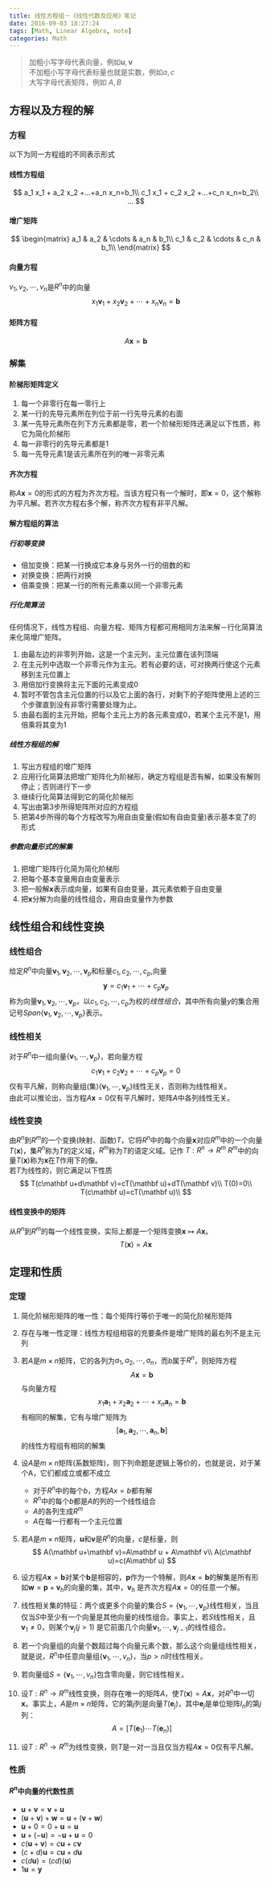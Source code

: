 ```yaml
---
title: 线性方程组－《线性代数及应用》笔记
date: 2016-09-03 18:27:24
tags: [Math, Linear Algebra, note]
categories: Math
---
```

> 加粗小写字母代表向量，例如$\mathbf u, \mathbf v$    
> 不加粗小写字母代表标量也就是实数，例如$a,c$   
> 大写字母代表矩阵，例如 $A,B$

## 方程以及方程的解
### 方程
以下为同一方程组的不同表示形式
#### 线性方程组
$$
    a_1 x_1 + a_2 x_2 +...+a_n x_n=b_1\\
    c_1 x_1 + c_2 x_2 +...+c_n x_n=b_2\\
            ...
$$
#### 增广矩阵
$$
    \begin{matrix}
    a_1 & a_2 & \cdots & a_n & b_1\\
    c_1 & c_2 & \cdots & c_n & b_1\\
    \end{matrix}
$$
#### 向量方程
$v_1 ,v_2 ,\cdots,v_n$是$R^n$中的向量
$$
    x_1 \mathbf v_1 + x_2 \mathbf v_2 +\cdots+ x_n \mathbf v_n =\mathbf b
$$
#### 矩阵方程
$$
    A\mathbf x =\mathbf b
$$

### 解集
#### 阶梯形矩阵定义
1. 每一个非零行在每一零行上
2. 某一行的先导元素所在列位于前一行先导元素的右面
3. 某一先导元素所在列下方元素都是零，若一个阶梯形矩阵还满足以下性质，称它为简化阶梯形
4. 每一非零行的先导元素都是1
5. 每一先导元素1是该元素所在列的唯一非零元素

#### 齐次方程
称$A\mathbf x=0$的形式的方程为齐次方程。当该方程只有一个解时，即$\mathbf x=0$，这个解称为平凡解。若齐次方程右多个解，称齐次方程有非平凡解。

#### 解方程组的算法
##### 行初等变换
* 倍加变换：把某一行换成它本身与另外一行的倍数的和
* 对换变换：把两行对换
* 倍乘变换：把某一行的所有元素乘以同一个非零元素

##### 行化简算法
任何情况下，线性方程组、向量方程、矩阵方程都可用相同方法来解－行化简算法来化简增广矩阵。
1. 由最左边的非零列开始，这是一个主元列，主元位置在该列顶端
2. 在主元列中选取一个非零元作为主元。若有必要的话，可对换两行使这个元素移到主元位置上
3. 用倍加行变换将主元下面的元素变成0
4. 暂时不管包含主元位置的行以及它上面的各行，对剩下的子矩阵使用上述的三个步骤直到没有非零行需要处理为止。
5. 由最右面的主元开始，把每个主元上方的各元素变成0，若某个主元不是1，用倍乘将其变为1

##### 线性方程组的解
1. 写出方程组的增广矩阵
2. 应用行化简算法把增广矩阵化为阶梯形，确定方程组是否有解，如果没有解则停止；否则进行下一步
3. 继续行化简算法得到它的简化阶梯形
4. 写出由第3步所得矩阵所对应的方程组
5. 把第4步所得的每个方程改写为用自由变量(假如有自由变量)表示基本变了的形式

##### 参数向量形式的解集
1. 把增广矩阵行化简为简化阶梯形
2. 把每个基本变量用自由变量表示
3. 把一般解$\mathbf x$表示成向量，如果有自由变量，其元素依赖于自由变量
4. 把$\mathbf x$分解为向量的线性组合，用自由变量作为参数


## 线性组合和线性变换
### 线性组合
给定$R^n$中向量$\mathbf v_1,\mathbf v_2,\cdots,\mathbf v_p$和标量$c_1,c_2,\cdots,c_p$,向量
$$
    \mathbf y=c_1\mathbf v_1+\cdots+c_p\mathbf v_p
$$
称为向量$\mathbf v_1,\mathbf v_2,\cdots,\mathbf v_p$，以$c_1,c_2,\cdots,c_p$为权的*线性组合*，其中所有向量$y$的集合用记号$Span\{\mathbf v_1,\mathbf v_2,\cdots,\mathbf v_p\}$表示。

### 线性相关
对于$R^n$中一组向量$\{\mathbf v_1,\cdots,\mathbf v_p\}$，若向量方程
$$
    c_1\mathbf v_1+c_2\mathbf v_2+\cdots+c_p\mathbf v_p=0
$$
仅有平凡解，则称向量组(集)$\{\mathbf v_1,\cdots,\mathbf v_p\}$线性无关，否则称为线性相关。     
由此可以推论出，当方程$A\mathbf x=0$仅有平凡解时，矩阵$A$中各列线性无关。

### 线性变换
由$R^n$到$R^m$的一个变换(映射、函数)$T$，它将$R^n$中的每个向量$\mathbf x$对应$R^m$中的一个向量$T(\mathbf x)$，集$R^n$称为$T$的定义域，$R^m$称为$T$的语定义域。记作 $T:R^n \to R^m$
$R^m$中的向量$T(\mathbf x)$称为$\mathbf x$在$T$作用下的像。     
若$T$为线性的，则它满足以下性质
$$
    T(c\mathbf u+d\mathbf v)=cT(\mathbf u)+dT(\mathbf v)\\
    T(0)=0\\
    T(c\mathbf u)=cT(\mathbf u)\\
$$

#### 线性变换中的矩阵
从$R^n$到$R^m$的每一个线性变换，实际上都是一个矩阵变换$\mathbf x\mapsto A\mathbf x$。
$$
    T(\mathbf x)= A\mathbf x
$$

## 定理和性质
### 定理
1. 简化阶梯形矩阵的唯一性：每个矩阵行等价于唯一的简化阶梯形矩阵
2. 存在与唯一性定理：线性方程组相容的充要条件是增广矩阵的最右列不是主元列
3. 若$A$是$m\times n$矩阵，它的各列为$a_1,a_2,\cdots,a_n$，而$b$属于$R^n$，则矩阵方程
$$
    A\mathbf x=\mathbf b
$$
与向量方程
$$
    x_1 \mathbf a_1+x_2 \mathbf a_2+\cdots +x_n \mathbf a_n =\mathbf b
$$
有相同的解集，它有与增广矩阵为
$$
    [\mathbf a_1,\mathbf a_2,\cdots,\mathbf a_n,\mathbf b]
$$
的线性方程组有相同的解集

4. 设$A$是$m\times n$矩阵(系数矩阵)，则下列命题是逻辑上等价的，也就是说，对于某个A，它们都成立或都不成立
    - 对于$R^n$中的每个$b$，方程$Ax=b$都有解
    - $R^n$中的每个$b$都是$A$的列的一个线性组合
    - $A$的各列生成$R^m$
    - $A$在每一行都有一个主元位置
5. 若$A$是$m\times n$矩阵，$\mathbf u$和$\mathbf v$是$R^n$的向量，$c$是标量，则
$$
    A(\mathbf u+\mathbf v)=A\mathbf u + A\mathbf v\\
    A(c\mathbf u)=c(A\mathbf u)
$$
6. 设方程$A\mathbf x=\mathbf b$对某个$\mathbf b$是相容的，$\mathbf p$作为一个特解，则$A\mathbf x=\mathbf b$的解集是所有形如$\mathbf w=\mathbf p+\mathbf v_h$的向量的集，其中，$\mathbf v_h$ 是齐次方程$A\mathbf x=0$的任意一个解。
7. 线性相关集的特征：两个或更多个向量的集合$S=\{\mathbf v_1,\cdots,\mathbf v_p\}$线性相关，当且仅当$S$中至少有一个向量是其他向量的线性组合。事实上，若$S$线性相关，且$\mathbf v_1 \neq 0$，则某个$\mathbf v_j (j>1)$ 是它前面几个向量$\mathbf v_1,\cdots,\mathbf v_{j-1}$的线性组合。
8. 若一个向量组的向量个数超过每个向量元素个数，那么这个向量组线性相关，就是说，$R^n$中任意向量组$\{\mathbf v_1,\cdots,v_n\}$，当$p>n$时线性相关。
9. 若向量组$S=\{\mathbf v_1,\cdots,v_n\}$包含零向量，则它线性相关。
10. 设$T:R^n \to R^m$线性变换，则存在唯一的矩阵$A$，使$T(\mathbf x)=A\mathbf x$，对$R^n$中一切$\mathbf x$。事实上，$A$是$m\times n$矩阵，它的第$j$列是向量$T(\mathbf e_j)$，其中$\mathbf e_j$是单位矩阵$I_n$的第$j$列：
$$
    A=[T(\mathbf e_1) \cdots T(\mathbf e_n)]
$$
11. 设$T:R^n \to R^m$为线性变换，则$T$是一对一当且仅当方程$A\mathbf x=0$仅有平凡解。

### 性质
#### $R^n$中向量的代数性质
* $\mathbf u+\mathbf v=\mathbf v+\mathbf u$
* $(\mathbf u+\mathbf v)+\mathbf w=\mathbf u+(\mathbf v+\mathbf w)$
* $\mathbf u+0=0+\mathbf u=\mathbf u$
* $\mathbf u+(-\mathbf u)=-\mathbf u+\mathbf u=0$
* $c(\mathbf u+\mathbf v)=c\mathbf u+c\mathbf v$
* $(c+d)\mathbf u=c\mathbf u+d\mathbf u$
* $c(d\mathbf u)=(cd)(\mathbf u)$
* $1\mathbf u=\mathbf y$
